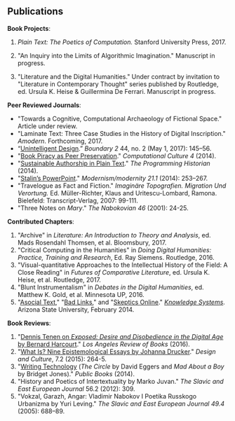 ## Publications

**Book Projects**:

1. *Plain Text: The Poetics of Computation.* Stanford University Press, 2017.

1. "An Inquiry into the Limits of Algorithmic Imagination." Manuscript in progress.

1. "Literature and the Digital Humanities." Under contract by invitation to
"Literature in Contemporary Thought" series published by Routledge, ed. Ursula
K. Heise & Guillermina De Ferrari. Manuscript in progress.

**Peer Reviewed Journals**:

- "Towards a Cognitive, Computational Archaeology of Fictional Space." Article
  under review.
- "Laminate Text: Three Case Studies in the History of Digital Inscription."
  *Amodern*. Forthcoming, 2017.
- “[Unintelligent Design](http://boundary2.dukejournals.org/content/44/2/145.abstract).” *Boundary 2* 44, no. 2 (May 1, 2017): 145–56.
- "[Book Piracy as Peer
  Preservation](http://computationalculture.net/article/book-piracy-as-peer-preservation)."
*Computational Culture 4* (2014).
- "[Sustainable Authorship in Plain
  Text](http://programminghistorian.org/lessons/sustainable-authorship-in-plain-text-using-pandoc-and-markdown)."
*The Programming Historian* (2014).
- "[Stalin’s
  PowerPoint](http://muse.jhu.edu/journals/modernism-modernity/v021/21.1.tenen.html)."
*Modernism/modernity 21.1* (2014): 253–267.
- "Travelogue as Fact and Fiction." *Imaginäre Topografien.  Migration Und
  Verortung.* Ed. Müller-Richter, Klaus and Uritescu-Lombard, Ramona.
Bielefeld: Transcript-Verlag, 2007: 99-111.
- "Three Notes on *Mary*." *The Nabokovian 46* (2001): 24-25.

**Contributed Chapters**:

1. "Archive" in *Literature: An Introduction to Theory and Analysis*, ed. Mads
   Rosendahl Thomsen, et al. Bloomsbury, 2017.
1. "Critical Computing in the Humanities" in *Doing Digital Humanities:
   Practice, Training and Research*, Ed. Ray Siemens. Routledge, 2016.
1. "Visual-quantitative Approaches to the Intellectual History of the Field: A
   Close Reading" in *Futures of Comparative Literature*, ed. Ursula K.
Heise, et al. Routledge, 2017.
1. "Blunt Instrumentalism" in *Debates in the Digital Humanities*, ed.
   Matthew K. Gold, et al. Minnesota UP, 2016.
1. "[Asocial
   Text](http://web.archive.org/web/20141005021553/http://sprintbeyondthebook.com/2014/02/asocial-text/),"
"[Bad
Links](http://web.archive.org/web/20141005021655/http://sprintbeyondthebook.com/2014/02/bad-links/),"
and "[Skeptics
Online](http://web.archive.org/web/20141005021417/http://sprintbeyondthebook.com/2014/02/skeptics-online/)."
*[Knowledge Systems](http://sprintbeyondthebook.com/)*. Arizona State
University, February 2014.

**Book Reviews**:

1. "[Dennis Tenen on *Exposed: Desire and Disobedience in the Digital Age* by
Bernard Harcourt](https://lareviewofbooks.org/review/opt-out)." *Los Angeles
Review of Books* (2016).
1. "[What Is? Nine Epistemological Essays by Johanna Drucker](http://www.tandfonline.com/doi/full/10.1080/17547075.2015.1051841#abstract)."
   *Design and Culture*, 7.2 (2015): 264-5.
1. "[Writing Technology](http://www.publicbooks.org/fiction/writing-technology) (*The Circle* by David Eggers and *Mad About
   a Boy* by Bridget Jones)." *Public Books* (2014).
1. "History and Poetics of Intertextuality by Marko Juvan." *The Slavic and
   East European Journal* 56.2 (2012): 309.
1. "Vokzal, Garazh, Angar: Vladimir Nabokov I Poetika Russkogo Urbanizma by
   Yuri Leving." *The Slavic and East European Journal 49.4* (2005): 688–89.

